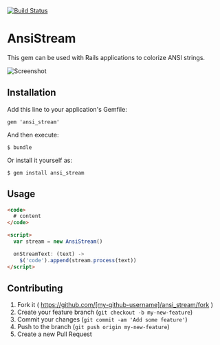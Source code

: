 [![Build Status](https://travis-ci.org/gmalette/ansi_stream.svg?branch=master)](https://travis-ci.org/gmalette/ansi_stream)

# AnsiStream

This gem can be used with Rails applications to colorize ANSI strings.

![Screenshot](https://raw.githubusercontent.com/gmalette/ansi_stream/master/screenshots/screenshot.png)

## Installation

Add this line to your application's Gemfile:

    gem 'ansi_stream'

And then execute:

    $ bundle

Or install it yourself as:

    $ gem install ansi_stream

## Usage

```html
<code>
  # content
</code>

<script>
  var stream = new AnsiStream()

  onStreamText: (text) ->
    $('code').append(stream.process(text))
</script>
```

## Contributing

1. Fork it ( https://github.com/[my-github-username]/ansi_stream/fork )
2. Create your feature branch (`git checkout -b my-new-feature`)
3. Commit your changes (`git commit -am 'Add some feature'`)
4. Push to the branch (`git push origin my-new-feature`)
5. Create a new Pull Request
